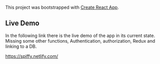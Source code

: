 This project was bootstrapped with [Create React App](https://github.com/facebook/create-react-app).

## Live Demo

In the following link there is the live demo of the app in its current state. Missing some other functions, Authentication, authorization, Redux and linking to a DB.

https://spiffy.netlify.com/


